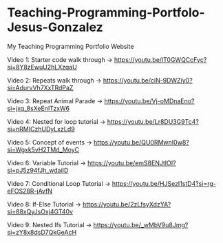 # Teaching-Programming-Portfolo-Jesus-Gonzalez
My Teaching Programming Portfolio Website

Video 1: Starter code walk through -> https://youtu.be/lT0GWQCcFyc?si=8Y8zEwuU2hLXzqaU

Video 2: Repeats walk through -> https://youtu.be/ciN-9DWZiy0?si=AdurvVh7XxTRdPaZ

Video 3: Repeat Animal Parade -> https://youtu.be/Vj-oMDnaEno?si=jxq_8sXeEnlTzxW6

Video 4: Nested for loop tutorial -> https://youtu.be/Lr8DU3G9Tc4?si=nRMICzhUDyLxzLd9

Video 5: Concept of events -> https://youtu.be/QU0RMwnI0w8?si=Wgxk5vH2TMd_MoyC

Video 6: Variable Tutorial -> https://youtu.be/emS8ENJtIOI?si=pJ5z94fJh_wdaiID

Video 7: Conditional Loop Tutorial -> https://youtu.be/HJSezI1stD4?si=rg-eFOS28R-jAvfN

Video 8: If-Else Tutorial -> https://youtu.be/2zLfsyXdzYA?si=88xQyJsOxj4GT40v

Video 9: Nested Ifs Tutorial -> https://youtu.be/_wMbV9u8Jmg?si=zY8x8dsD7QkGeAcH
